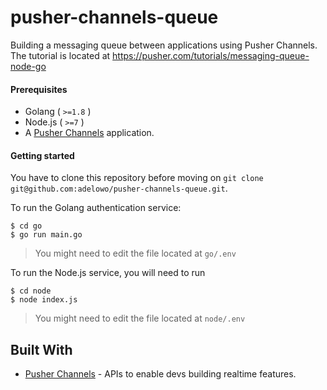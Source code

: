 # pusher-channels-queue

Building a messaging queue between applications using Pusher Channels. The tutorial is located at https://pusher.com/tutorials/messaging-queue-node-go

#### Prerequisites

- Golang ( `>=1.8` )
- Node.js ( `>=7` )
- A [Pusher Channels](https://pusher.com/channels) application.

#### Getting started

You have to clone this repository before moving on `git clone git@github.com:adelowo/pusher-channels-queue.git`.

To run the Golang authentication service:

```
$ cd go
$ go run main.go
```

> You might need to edit the file located at `go/.env`


To run the Node.js service, you will need to run

```
$ cd node
$ node index.js
```
> You might need to edit the file located at `node/.env`



## Built With

- [Pusher Channels](https://pusher.com/channels) - APIs to enable devs building realtime features.
